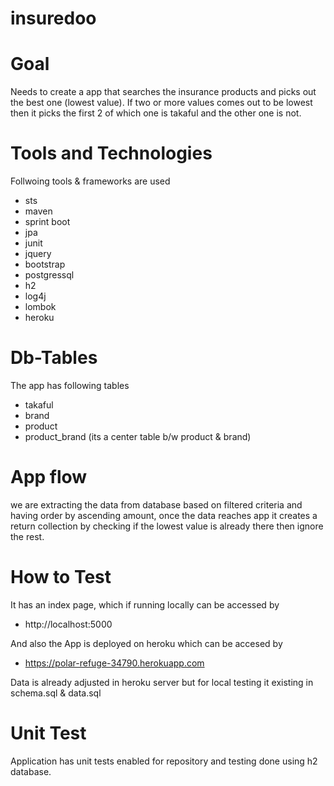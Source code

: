 # insuredoo

# Goal
Needs to create a app that searches the insurance products and picks out the best one (lowest value). If two or more values comes out to be lowest then it picks the first 2 of which one is takaful and the other one is not.

# Tools and Technologies
Follwoing tools & frameworks are used
- sts
- maven
- sprint boot
- jpa
- junit
- jquery
- bootstrap
- postgressql
- h2
- log4j
- lombok
- heroku

# Db-Tables
The app has following tables
- takaful
- brand
- product
- product_brand (its a center table b/w product & brand)

# App flow

we are extracting the data from database based on filtered criteria and having order by ascending amount, once the data reaches app it creates a return collection by checking if the lowest value is already there then ignore the rest.

# How to Test

It has an index page, which if running locally can be accessed by
- http://localhost:5000

And also the App is deployed on heroku which can be accesed by
- https://polar-refuge-34790.herokuapp.com

Data is already adjusted in heroku server but for local testing it existing in schema.sql & data.sql

# Unit Test
Application has unit tests enabled for repository and testing done using h2 database.